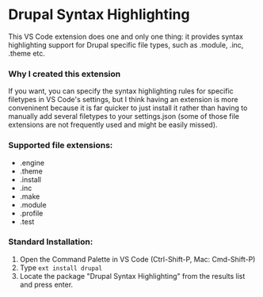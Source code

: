 # Drupal Syntax Highlighting

This VS Code extension does one and only one thing: it provides syntax highlighting support for Drupal specific file types, such as .module, .inc, .theme etc. 

### Why I created this extension

If you want, you can specify the syntax highlighting rules for specific filetypes in VS Code's settings, but I think having an extension is more conveninent because it is far quicker to just install it rather than having to manually add several filetypes to your settings.json (some of those file extensions are not frequently used and might be easily missed).

### Supported file extensions:

* .engine 
* .theme 
* .install 
* .inc 
* .make 
* .module 
* .profile 
* .test

### Standard Installation:

1. Open the Command Palette in VS Code (Ctrl-Shift-P, Mac: Cmd-Shift-P)
2. Type `ext install drupal`
3. Locate the package "Drupal Syntax Highlighting" from the results list and press enter.